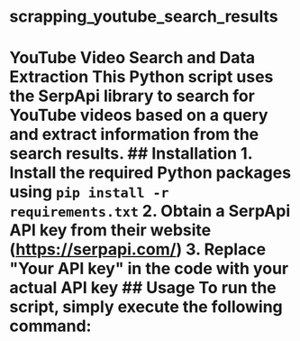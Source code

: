 # scrapping_youtube_search_results
 # YouTube Video Search and Data Extraction  This Python script uses the SerpApi library to search for YouTube videos based on a query and extract information from the search results.  ## Installation  1. Install the required Python packages using `pip install -r requirements.txt` 2. Obtain a SerpApi API key from their website (https://serpapi.com/) 3. Replace "Your API key" in the code with your actual API key  ## Usage  To run the script, simply execute the following command:
